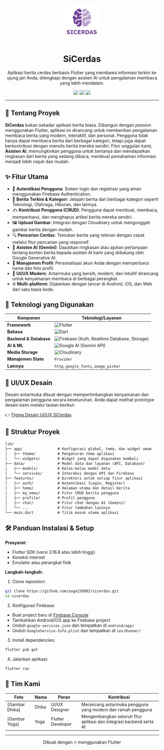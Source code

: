 <div align="center">
  <img src="https://github.com/yoga220802/SiCerdas/blob/main/assets/images/app_logo.png?raw=true" alt="Logo SiCerdas" width="120" style="border-radius: 15%;">
  <h1><b>SiCerdas</b></h1>
  <p>
    Aplikasi berita cerdas berbasis Flutter yang membawa informasi terkini ke ujung jari Anda, dilengkapi dengan asisten AI untuk pengalaman membaca yang lebih mendalam.
  </p>
  <p>
    <a href="#"><img src="https://img.shields.io/badge/platform-multiplatform-blue?style=for-the-badge&logo=flutter"></a>
    <a href="#"><img src="https://img.shields.io/badge/build-passing-brightgreen?style=for-the-badge&logo=githubactions"></a>
    <a href="#"><img src="https://img.shields.io/github/license/yoga220802/sicerdas?style=for-the-badge&logo=apache"></a>
  </p>
</div>

---

## 🌟 Tentang Proyek

**SiCerdas** bukan sekadar aplikasi berita biasa. Dibangun dengan *passion* menggunakan Flutter, aplikasi ini dirancang untuk memberikan pengalaman membaca berita yang modern, interaktif, dan personal. Pengguna tidak hanya dapat membaca berita dari berbagai kategori, tetapi juga dapat berkontribusi dengan menulis berita mereka sendiri. Fitur unggulan kami, **Asisten AI**, memungkinkan pengguna untuk bertanya dan mendapatkan ringkasan dari berita yang sedang dibaca, membuat pemahaman informasi menjadi lebih cepat dan mudah.

## ✨ Fitur Utama

* 🔐 **Autentikasi Pengguna**: Sistem login dan registrasi yang aman menggunakan Firebase Authentication.
* 📰 **Berita Terkini & Kategori**: Jelajahi berita dari berbagai kategori seperti Teknologi, Olahraga, Hiburan, dan lainnya.
* ✍️ **Kontribusi Pengguna (CRUD)**: Pengguna dapat membuat, membaca, memperbarui, dan menghapus artikel berita mereka sendiri.
* 🖼️ **Upload Gambar**: Integrasi dengan Cloudinary untuk mengunggah gambar berita dengan mudah.
* 🔍 **Pencarian Cerdas**: Temukan berita yang relevan dengan cepat melalui fitur pencarian yang responsif.
* 🤖 **Asisten AI (Gemini)**: Dapatkan ringkasan atau ajukan pertanyaan tentang konten berita kepada asisten AI kami yang didukung oleh Google Generative AI.
* 👤 **Manajemen Profil**: Personalisasi akun Anda dengan memperbarui nama dan foto profil.
* 📱 **UI/UX Modern**: Antarmuka yang bersih, modern, dan intuitif dirancang untuk kenyamanan membaca di berbagai perangkat.
* 🌐 **Multi-platform**: Dijalankan dengan lancar di Android, iOS, dan Web dari satu basis kode.

## 🚀 Teknologi yang Digunakan

| **Komponen**           | **Teknologi/Layanan**                                                                                                                            |
| ---------------------- | ------------------------------------------------------------------------------------------------------------------------------------------------ |
| **Framework**          | ![Flutter](https://img.shields.io/badge/Flutter-02569B?style=for-the-badge\&logo=flutter\&logoColor=white)                                       |
| **Bahasa**             | ![Dart](https://img.shields.io/badge/Dart-0175C2?style=for-the-badge\&logo=dart\&logoColor=white)                                                |
| **Backend & Database** | ![Firebase](https://img.shields.io/badge/Firebase-FFCA28?style=for-the-badge\&logo=firebase\&logoColor=black) (Auth, Realtime Database, Storage) |
| **AI & ML**            | ![Google AI](https://img.shields.io/badge/Google_AI-4285F4?style=for-the-badge\&logo=google\&logoColor=white) (Gemini API)                       |
| **Media Storage**      | ![Cloudinary](https://img.shields.io/badge/Cloudinary-3448C5?style=for-the-badge\&logo=cloudinary\&logoColor=white)                              |
| **Manajemen State**    | `Provider`                                                                                                                                       |
| **Lainnya**            | `http`, `google_fonts`, `image_picker`                                                                                                           |

## 🎨 UI/UX Desain

Desain antarmuka dibuat dengan mempertimbangkan kenyamanan dan pengalaman pengguna secara keseluruhan. Anda dapat melihat prototype desain kami melalui tautan berikut:

👉 [Figma Desain UI/UX SiCerdas](https://www.figma.com/design/ckug88jnL2Gzyy5f4Dnm3Z/UI-Artikel-Berita?node-id=0-1&t=afvbXlZm1tfIYzZH-1)

## 📂 Struktur Proyek

```
lib/
├── app/                # Konfigurasi global, tema, dan widget umum
│   ├── theme/          # Pengaturan tema aplikasi
│   └── widgets/        # Widget yang dapat digunakan kembali
├── data/               # Model data dan layanan (API, Database)
│   ├── models/         # Kelas-kelas model data
│   └── services/       # Interaksi dengan API dan Firebase
├── features/           # Direktori untuk setiap fitur aplikasi
│   ├── auth/           # Autentikasi (Login, Register)
│   ├── home/           # Halaman utama dan detail berita
│   ├── my_news/        # Fitur CRUD berita pengguna
│   ├── profile/        # Profil pengguna
│   ├── chat/           # Fitur chat dengan AI (Gemini)
│   └── ...             # Fitur tambahan lainnya
└── main.dart           # Titik masuk utama aplikasi
```

## 🛠️ Panduan Instalasi & Setup

**Prasyarat:**

* Flutter SDK (versi 3.16.8 atau lebih tinggi)
* Koneksi internet
* Emulator atau perangkat fisik

**Langkah-langkah:**

1. Clone repositori:

```sh
git clone https://github.com/yoga220802/sicerdas.git
cd sicerdas
```

2. Konfigurasi Firebase:

* Buat project baru di [Firebase Console](https://console.firebase.google.com/)
* Tambahkan Android/iOS app ke Firebase project
* Unduh `google-services.json` dan tempatkan di `android/app/`
* Unduh `GoogleService-Info.plist` dan tempatkan di `ios/Runner/`

3. Install dependencies:

```sh
flutter pub get
```

4. Jalankan aplikasi:

```sh
flutter run
```

## 👥 Tim Kami

| **Foto**        | **Nama** | **Peran**         | **Kontribusi**                                                      |
| --------------- | -------- | ----------------- | ------------------------------------------------------------------- |
| \[Gambar Dhika] | Dhika    | UI/UX Designer    | Merancang antarmuka pengguna yang modern dan ramah pengguna         |
| \[Gambar Yoga]  | Yoga     | Flutter Developer | Mengembangkan seluruh fitur aplikasi dan integrasi backend serta AI |

---

<div align="center">
  <p>Dibuat dengan 🔥 menggunakan Flutter</p>
</div>
